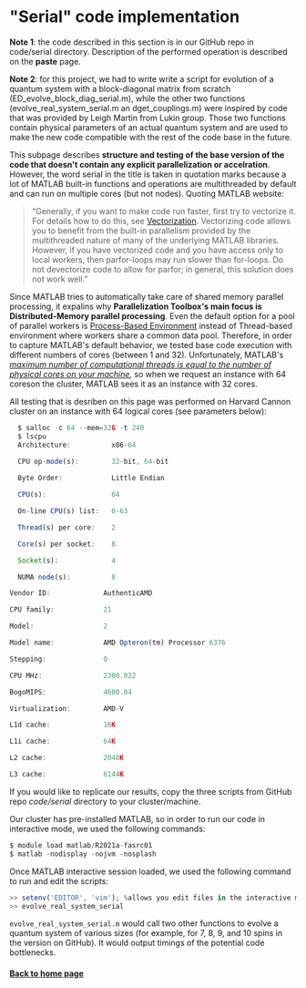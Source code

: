 # "Serial" code implementation 

**Note 1**: the code described in this section is in our GitHub repo in code/serial directory. Description of the performed operation is described on the **paste** page. 

**Note 2**: for this project, we had to write write a script for evolution of a quantum system with a block-diagonal matrix from scratch (ED_evolve_block_diag_serial.m), while the other two functions (evolve_real_system_serial.m an dget_couplings.m) were inspired by code that was provided by Leigh Martin from Lukin group. Those two functions contain physical parameters of an actual quantum system and are used to make the new code compatible with the rest of the code base in the future.

This subpage describes **structure and testing of the base version of the code that doesn't contain any explicit parallelization or accelration**. However, the word serial in the title is taken in quotation marks because a lot of MATLAB built-in functions and operations are multithreaded by default and can run on multiple cores (but not nodes). Quoting MATLAB website:

>“Generally, if you want to make code run faster, first try to vectorize it. For details how to do this, see [Vectorization](https://www.mathworks.com/help/matlab/matlab_prog/vectorization.html). Vectorizing code allows you to benefit from the built-in parallelism provided by the multithreaded nature of many of the underlying MATLAB libraries. However, if you have vectorized code and you have access only to local workers, then parfor-loops may run slower than for-loops. Do not devectorize code to allow for parfor; in general, this solution does not work well.”

Since MATLAB tries to automatically take care of shared memory parallel processing, it expalins why **Parallelization Toolbox's main focus is Distributed-Memory parallel processing**. Even the default option for a pool of parallel workers is [Process-Based Environment](https://www.mathworks.com/help/parallel-computing/choose-between-thread-based-and-process-based-environments.html) instead of Thread-based environment where workers share a common data pool. Therefore, in order to capture MATLAB's default behavior, we tested base code execution with different numbers of cores (between 1 and 32). Unfortunately, MATLAB's *[maximum number of computational threads is equal to the number of physical cores on your machine](https://www.mathworks.com/help/matlab/ref/maxnumcompthreads.html),* so when we request an instance with 64 coreson the cluster, MATLAB sees it as an instance with 32 cores. 

All testing that is desriben on this page was performed on Harvard Cannon cluster on an instance with 64 logical cores (see parameters below):

```javascript
  $ salloc -c 64 --mem=32G -t 240
  $ lscpu    
  Architecture:          x86-64
    
  CPU op-mode(s):        32-bit, 64-bit

  Byte Order:            Little Endian

  CPU(s):                64

  On-line CPU(s) list:   0-63

  Thread(s) per core:    2

  Core(s) per socket:    8

  Socket(s):             4

  NUMA node(s):          8

Vendor ID:             AuthenticAMD

CPU family:            21

Model:                 2

Model name:            AMD Opteron(tm) Processor 6376

Stepping:              0

CPU MHz:               2300.022

BogoMIPS:              4600.04

Virtualization:        AMD-V

L1d cache:             16K

L1i cache:             64K

L2 cache:              2048K

L3 cache:              6144K
```

If you would like to replicate our results, copy the three scripts from GitHub repo *code/serial* directory to your cluster/machine.

Our cluster has pre-installed MATLAB, so in order to run our code in interactive mode, we used the following commands:

```javascript
$ module load matlab/R2021a-fasrc01
$ matlab -nodisplay -nojvm -nosplash
```

Once MATLAB interactive session loaded, we used the following command to run and edit the scripts:

```javascript
>> setenv('EDITOR', 'vim'); %allows you edit files in the interactive mode
>> evolve_real_system_serial
```

`evolve_real_system_serial.m` would call two other functions to evolve a quantum system of various sizes (for example, for 7, 8, 9, and 10 spins in the version on GitHub). It would output timings of the potential code bottlenecks. 



#### [Back to home page](https://oksana-makarova.github.io/CS205-QuantumSimulations/)
